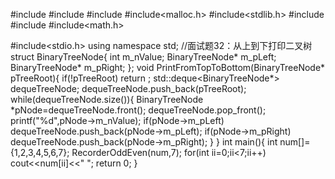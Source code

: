 #include<iostream>
#include<string>
#include<vector>
#include<malloc.h>
#include<stdlib.h>
#include<queue>
#include<stack>
#include<math.h>

#include<stdio.h>
using namespace std;
//面试题32：从上到下打印二叉树
struct BinaryTreeNode{
    int m_nValue;
    BinaryTreeNode* m_pLeft;
    BinaryTreeNode* m_pRight;
};
void PrintFromTopToBottom(BinaryTreeNode* pTreeRoot){
    if(!pTreeRoot)
        return ;
    std::deque<BinaryTreeNode*> dequeTreeNode;
    dequeTreeNode.push_back(pTreeRoot);
    while(dequeTreeNode.size()){
        BinaryTreeNode *pNode=dequeTreeNode.front();
        dequeTreeNode.pop_front();
        printf("%d",pNode->m_nValue);
        if(pNode->m_pLeft)
            dequeTreeNode.push_back(pNode->m_pLeft);
        if(pNode->m_pRight)
            dequeTreeNode.push_back(pNode->m_pRight);
    }
}
int main(){
    int num[]={1,2,3,4,5,6,7};
    RecorderOddEven(num,7);
    for(int ii=0;ii<7;ii++)
        cout<<num[ii]<<" ";
    return 0;
}

